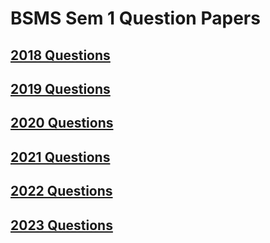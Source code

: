 # BSMS Sem 1 Question Papers

## [2018 Questions](2018)
## [2019 Questions](2019)
## [2020 Questions](2020)
## [2021 Questions](2021)
## [2022 Questions](2022)
## [2023 Questions](2023)
